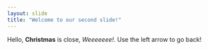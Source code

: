 ```yaml
---
layout: slide
title: "Welcome to our second slide!"
---
```

Hello, **Christmas** is close, _Weeeeeee!_.
Use the left arrow to go back!
